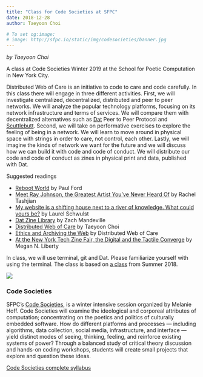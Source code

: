 ```yaml
---
title: "Class for Code Societies at SFPC"
date: 2018-12-28
author: Taeyoon Choi

# To set og:image:
# image: http://sfpc.io/static/img/codesocieties/banner.jpg
---
```

*by Taeyoon Choi*

A class at Code Societies Winter 2019 at the School for Poetic Computation in New York City.  

Distributed Web of Care is an initiative to code to care and code carefully. In this class there will engage in three different activities. First, we will investigate centralized, decentralized, distributed and peer to peer networks. We will analyze the popular technology platforms, focusing on its network infrastructure and terms of services. We will compare them with decentralized alternatives such as [Dat](https://datproject.org) Peer to Peer Protocol and [Scuttlebutt](http://www.scuttlebutt.nz). Second, we will take on performative exercises to explore the feeling of being in a network. We will learn to move around in physical space with strings in order to care, not control, each other. Lastly, we will imagine the kinds of network we want for the future and we will discuss how we can build it with code and code of conduct. We will distribute our code and code of conduct as zines in physical print and data, published with Dat.

Suggested readings 
- [Reboot World](https://newrepublic.com/article/133889/reboot-world) by Paul Ford  
- [Meet Ray Johnson, the Greatest Artist You’ve Never Heard Of](https://www.vanityfair.com/culture/2015/01/ray-johnson-art-pranks) by Rachel Tashjian
- [My website is a shifting house next to a river of knowledge. What could yours be?](https://thecreativeindependent.com/people/laurel-schwulst-my-website-is-a-shifting-house-next-to-a-river-of-knowledge-what-could-yours-be/) by Laurel Schwulst 
- [Dat Zine Library](https://gitlab.com/zachmandeville/dat-zine-library) by Zach Mandeville
- [Distributed Web of Care](https://decentralizedweb.net/distributed-web-of-care/) by Taeyoon Choi
- [Ethics and Archiving the Web](http://distributedweb.care/posts/eaw/) by Distributed Web of Care 
- [At the New York Tech Zine Fair, the Digital and the Tactile Converge](https://hyperallergic.com/474137/at-the-new-york-tech-zine-fair-the-digital-and-the-tactile-converge/) by Megan N. Liberty

In class, we will use terminal, git and Dat. Please familiarize yourself with using the terminal. The class is based on [a  class](https://github.com/tchoi8/distributedwebofcare/tree/codesocieties) from Summer 2018.


![](http://sfpc.io/static/img/codesocieties/banner.jpg)
### Code Societies 
SFPC’s [Code Societies](http://sfpc.io/codesocieties-winter-19/), is a winter intensive session organized by Melanie Hoff. Code Societies will examine the ideological and corporeal attributes of computation; concentrating on the poetics and politics of culturally embedded software. How do different platforms and processes — including algorithms, data collection, social media, infrastructure, and interface — yield distinct modes of seeing, thinking, feeling, and reinforce existing systems of power? Through a balanced study of critical theory discussion and hands-on coding workshops, students will create small projects that explore and question these ideas. 


[Code Societies complete syllabus](https://github.com/SFPC/codesocieties-winter-19) 
